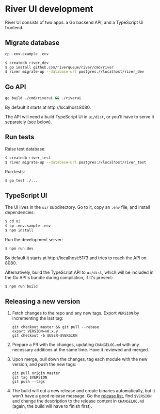 # River UI development

River UI consists of two apps: a Go backend API, and a TypeScript UI frontend.

## Migrate database

```sh
cp .env.example .env
```

```sh
$ createdb river_dev
$ go install github.com/riverqueue/river/cmd/river
$ river migrate-up --database-url postgres://localhost/river_dev
```

## Go API

```sh
go build ./cmd/riverui && ./riverui
```

By default it starts at http://localhost:8080.

The API will need a build TypeScript UI in `ui/dist`, or you'll have to serve it separately (see below).

## Run tests

Raise test database:

```sh
$ createdb river_test
$ river migrate-up --database-url postgres://localhost/river_test
```

Run tests:

```sh
$ go test ./...
```

## TypeScript UI

The UI lives in the `ui/` subdirectory. Go to it, copy an `.env` file, and install dependencies:

```sh
$ cd ui
$ cp .env.sample .env
$ npm install
```

Run the development server:

```sh
$ npm run dev
```

By default it starts at http://localhost:5173 and tries to reach the API on 8080.

Alternatively, build the TypeScript API to `ui/dist`, which will be included in the Go API's bundle during compilation, if it's present:

```sh
$ npm run build
```

## Releasing a new version

1. Fetch changes to the repo and any new tags. Export `VERSION` by incrementing the last tag:

    ```shell
    git checkout master && git pull --rebase
    export VERSION=v0.x.y
    git checkout -b $USER-$VERSION
    ```

2. Prepare a PR with the changes, updating `CHANGELOG.md` with any necessary additions at the same time. Have it reviewed and merged.

3. Upon merge, pull down the changes, tag each module with the new version, and push the new tags:


    ```shell
    git pull origin master
    git tag $VERSION
    git push --tags
    ```

4. The build will cut a new release and create binaries automatically, but it won't have a good release message. Go the [release list](https://github.com/riverqueue/river/releases), find `$VERSION` and change the description to the release content in `CHANGELOG.md` (again, the build will have to finish first).
